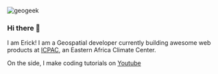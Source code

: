 ![geogeek](https://res.cloudinary.com/otenyo/image/upload/v1596048344/banners/Header.jpg)


### Hi there 👋

I am Erick! I am a Geospatial developer currently building awesome web products at [ICPAC](https://www.icpac.net), an Eastern Africa Climate Center.

On the side, I make coding tutorials on [Youtube](https://www.youtube.com/channel/UCWT8kn-hFs3inFNWObTOQtw)
